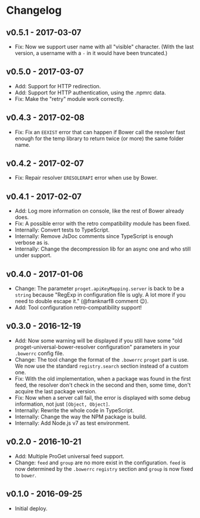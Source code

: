 # Changelog

## v0.5.1 - 2017-03-07

- Fix: Now we support user name with all "visible" character. (With the last version, a username with a `-` in it would have been truncated.)

## v0.5.0 - 2017-03-07

- Add: Support for HTTP redirection.
- Add: Support for HTTP authentication, using the .npmrc data.
- Fix: Make the "retry" module work correctly.

## v0.4.3 - 2017-02-08

- Fix: Fix an `EEXIST` error that can happen if Bower call the resolver fast enough for the temp library to return twice (or more) the same folder name.

## v0.4.2 - 2017-02-07

- Fix: Repair resolver `ERESOLERAPI` error when use by Bower.

## v0.4.1 - 2017-02-07

- Add: Log more information on console, like the rest of Bower already does.
- Fix: A possible error with the retro compatibility module has been fixed.
- Internally: Convert tests to TypeScript.
- Internally: Remove JsDoc comments since TypeScript is enough verbose as is.
- Internally: Change the decompression lib for an async one and who still under support.

## v0.4.0 - 2017-01-06

- Change: The parameter `proget.apiKeyMapping.server` is back to be a `string` because "RegExp in configuration file is ugly. A lot more if you need to double escape it." (@franknarf8 comment :wink:).
- Add: Tool configuration retro-compatibility support!

## v0.3.0 - 2016-12-19

- Add: Now some warning will be displayed if you still have some "old proget-universal-bower-resolver configuration" parameters in your `.bowerrc` config file.
- Change: The tool change the format of the `.bowerrc` `proget` part is use. We now use the standard `registry.search` section instead of a custom one.
- Fix: With the old implementation, when a package was found in the first feed, the resolver don't check in the second and then, some time, don't acquire the last package version.
- Fix: Now when a server call fail, the error is displayed with some debug information, not just `[Object, Object]`.
- Internally: Rewrite the whole code in TypeScript.
- Internally: Change the way the NPM package is build.
- Internally: Add Node.js v7 as test environment.

## v0.2.0 - 2016-10-21

- Add: Multiple ProGet universal feed support.
- Change: `feed` and `group` are no more exist in the configuration. `feed` is now determined by the `.bowerrc` `registry` section and `group` is now fixed to `bower`.

## v0.1.0 - 2016-09-25

- Initial deploy.
